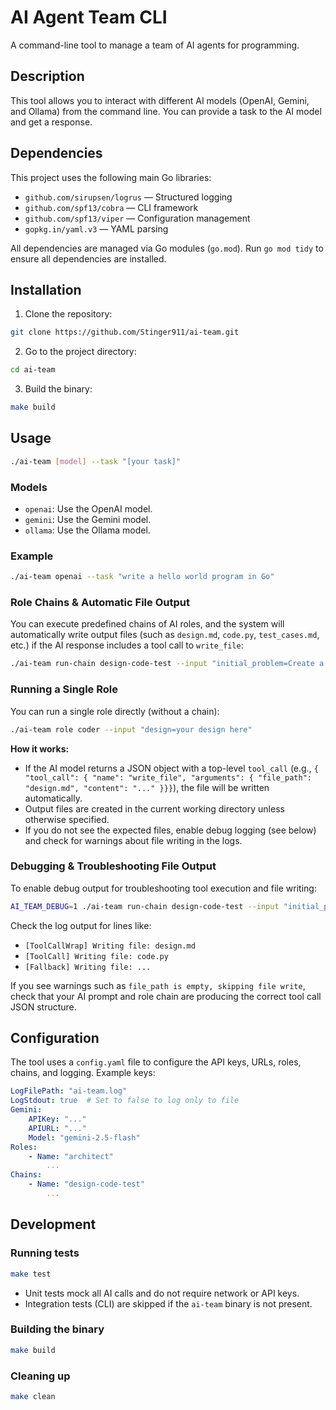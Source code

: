 # AI Agent Team CLI

A command-line tool to manage a team of AI agents for programming.

## Description

This tool allows you to interact with different AI models (OpenAI, Gemini, and Ollama) from the command line. You can provide a task to the AI model and get a response.

## Dependencies

This project uses the following main Go libraries:

- `github.com/sirupsen/logrus` — Structured logging
- `github.com/spf13/cobra` — CLI framework
- `github.com/spf13/viper` — Configuration management
- `gopkg.in/yaml.v3` — YAML parsing

All dependencies are managed via Go modules (`go.mod`). Run `go mod tidy` to ensure all dependencies are installed.

## Installation

1. Clone the repository:

```bash
git clone https://github.com/Stinger911/ai-team.git
```

2. Go to the project directory:

```bash
cd ai-team
```

3. Build the binary:

```bash
make build
```

## Usage

```bash
./ai-team [model] --task "[your task]"
```

### Models

- `openai`: Use the OpenAI model.
- `gemini`: Use the Gemini model.
- `ollama`: Use the Ollama model.

### Example

```bash
./ai-team openai --task "write a hello world program in Go"
```

### Role Chains & Automatic File Output

You can execute predefined chains of AI roles, and the system will automatically write output files (such as `design.md`, `code.py`, `test_cases.md`, etc.) if the AI response includes a tool call to `write_file`:

```bash
./ai-team run-chain design-code-test --input "initial_problem=Create a calculator function"
```

### Running a Single Role

You can run a single role directly (without a chain):

```bash
./ai-team role coder --input "design=your design here"
```

**How it works:**

- If the AI model returns a JSON object with a top-level `tool_call` (e.g., `{ "tool_call": { "name": "write_file", "arguments": { "file_path": "design.md", "content": "..." }}}`), the file will be written automatically.
- Output files are created in the current working directory unless otherwise specified.
- If you do not see the expected files, enable debug logging (see below) and check for warnings about file writing in the logs.

### Debugging & Troubleshooting File Output

To enable debug output for troubleshooting tool execution and file writing:

```bash
AI_TEAM_DEBUG=1 ./ai-team run-chain design-code-test --input "initial_problem=Create a calculator function"
```

Check the log output for lines like:

- `[ToolCallWrap] Writing file: design.md`
- `[ToolCall] Writing file: code.py`
- `[Fallback] Writing file: ...`

If you see warnings such as `file_path is empty, skipping file write`, check that your AI prompt and role chain are producing the correct tool call JSON structure.

## Configuration

The tool uses a `config.yaml` file to configure the API keys, URLs, roles, chains, and logging. Example keys:

```yaml
LogFilePath: "ai-team.log"
LogStdout: true  # Set to false to log only to file
Gemini:
	APIKey: "..."
	APIURL: "..."
	Model: "gemini-2.5-flash"
Roles:
	- Name: "architect"
		...
Chains:
	- Name: "design-code-test"
		...
```

## Development

### Running tests

```bash
make test
```

- Unit tests mock all AI calls and do not require network or API keys.
- Integration tests (CLI) are skipped if the `ai-team` binary is not present.

### Building the binary

```bash
make build
```

### Cleaning up

```bash
make clean
```
